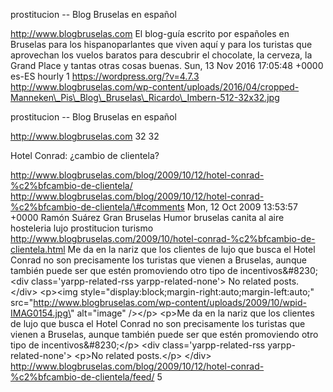 prostitucion -- Blog Bruselas en español

http://www.blogbruselas.com El blog-guía escrito por españoles en
Bruselas para los hispanoparlantes que viven aquí y para los turistas
que aprovechan los vuelos baratos para descubrir el chocolate, la
cerveza, la Grand Place y tantas otras cosas buenas. Sun, 13 Nov 2016
17:05:48 +0000 es-ES hourly 1 https://wordpress.org/?v=4.7.3
http://www.blogbruselas.com/wp-content/uploads/2016/04/cropped-Manneken\_Pis\_Blog\_Bruselas\_Ricardo\_Imbern-512-32x32.jpg

prostitucion -- Blog Bruselas en español

http://www.blogbruselas.com 32 32

Hotel Conrad: ¿cambio de clientela?

http://www.blogbruselas.com/blog/2009/10/12/hotel-conrad-%c2%bfcambio-de-clientela/
http://www.blogbruselas.com/blog/2009/10/12/hotel-conrad-%c2%bfcambio-de-clientela/\#comments
Mon, 12 Oct 2009 13:53:57 +0000 Ramón Suárez Gran Bruselas Humor
bruselas canita al aire hosteleria lujo prostitucion turismo
http://www.blogbruselas.com/2009/10/hotel-conrad-%c2%bfcambio-de-clientela.html
Me da en la nariz que los clientes de lujo que busca el Hotel Conrad no
son precisamente los turistas que vienen a Bruselas, aunque también
puede ser que estén promoviendo otro tipo de incentivos&\#8230;\<div
class=\'yarpp-related-rss yarpp-related-none\'\> No related posts.
\</div\> \<p\>\<img
style=\"display:block;margin-right:auto;margin-left:auto;\"
src=\"http://www.blogbruselas.com/wp-content/uploads/2009/10/wpid-IMAG0154.jpg\"
alt=\"image\" /\>\</p\> \<p\>Me da en la nariz que los clientes de lujo
que busca el Hotel Conrad no son precisamente los turistas que vienen a
Bruselas, aunque también puede ser que estén promoviendo otro tipo de
incentivos&\#8230;\</p\> \<div class=\'yarpp-related-rss
yarpp-related-none\'\> \<p\>No related posts.\</p\> \</div\>
http://www.blogbruselas.com/blog/2009/10/12/hotel-conrad-%c2%bfcambio-de-clientela/feed/
5
